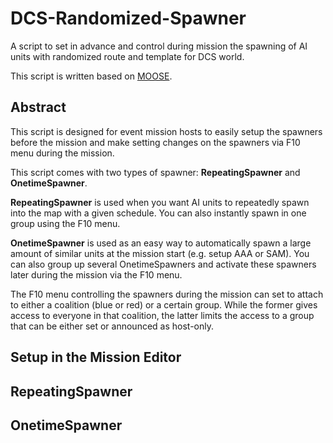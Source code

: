 # DCS-Randomized-Spawner

A script to set in advance and control during mission the spawning of AI units with randomized route and template for DCS world. 

This script is written based on [MOOSE](https://github.com/FlightControl-Master/MOOSE).


## Abstract

This script is designed for event mission hosts to easily setup the spawners before the mission and make setting changes on the spawners via F10 menu during the mission.

This script comes with two types of spawner: **RepeatingSpawner** and **OnetimeSpawner**. 

**RepeatingSpawner** is used when you want AI units to repeatedly spawn into the map with a given schedule. 
You can also instantly spawn in one group using the F10 menu.

**OnetimeSpawner** is used as an easy way to automatically spawn a large amount of similar units at the mission start (e.g. setup AAA or SAM). 
You can also group up several OnetimeSpawners and activate these spawners later during the mission via the F10 menu.

The F10 menu controlling the spawners during the mission can set to attach to either a coalition (blue or red) or a certain group. 
While the former gives access to everyone in that coalition, the latter limits the access to a group that can be either set or announced as host-only.

## Setup in the Mission Editor

## RepeatingSpawner

## OnetimeSpawner
